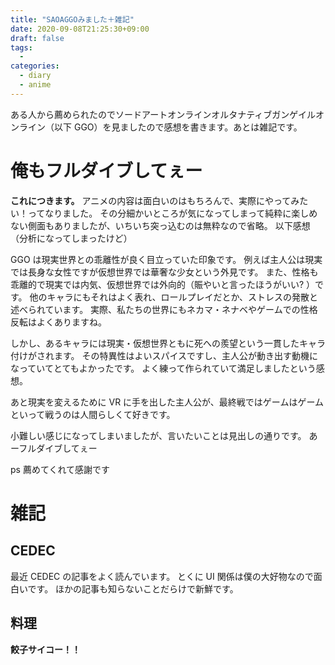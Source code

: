 ```yaml
---
title: "SAOAGGOみました＋雑記"
date: 2020-09-08T21:25:30+09:00
draft: false
tags:
  -
categories:
  - diary
  - anime
---
```


ある人から薦められたのでソードアートオンラインオルタナティブガンゲイルオンライン（以下 GGO）を見ましたので感想を書きます。あとは雑記です。

# 俺もフルダイブしてぇー

**これにつきます。**
アニメの内容は面白いのはもちろんで、実際にやってみたい！ってなりました。
その分細かいところが気になってしまって純粋に楽しめない側面もありましたが、いちいち突っ込むのは無粋なので省略。
以下感想（分析になってしまったけど）

GGO は現実世界との乖離性が良く目立っていた印象です。
例えば主人公は現実では長身な女性ですが仮想世界では華奢な少女という外見です。
また、性格も乖離的で現実では内気、仮想世界では外向的（賑やいと言ったほうがいい?
）です。
他のキャラにもそれはよく表れ、ロールプレイだとか、ストレスの発散と述べられています。
実際、私たちの世界にもネカマ・ネナベやゲームでの性格反転はよくありますね。

しかし、あるキャラには現実・仮想世界ともに死への羨望という一貫したキャラ付けがされます。
その特異性はよいスパイスですし、主人公が動き出す動機になっていてとてもよかったです。
よく練って作られていて満足しましたという感想。

あと現実を変えるために VR に手を出した主人公が、最終戦ではゲームはゲームといって戦うのは人間らしくて好きです。

小難しい感じになってしまいましたが、言いたいことは見出しの通りです。
あーフルダイブしてぇー

ps 薦めてくれて感謝です

# 雑記

## CEDEC

最近 CEDEC の記事をよく読んでいます。
とくに UI 関係は僕の大好物なので面白いです。
ほかの記事も知らないことだらけで新鮮です。

## 料理

**餃子サイコー！！**
